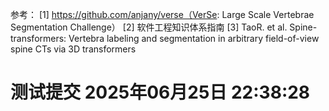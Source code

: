 参考：
[1] https://github.com/anjany/verse（VerSe: Large Scale Vertebrae Segmentation Challenge）
[2] 软件工程知识体系指南
[3] TaoR. et al.
Spine-transformers: Vertebra labeling and segmentation in arbitrary field-of-view spine CTs via 3D transformers
# 测试提交 2025年06月25日 22:38:28
